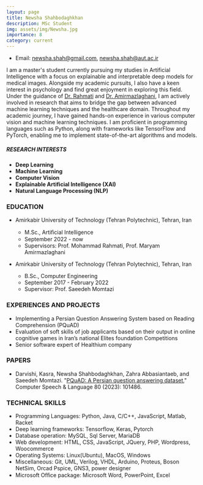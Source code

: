 ```yaml
---
layout: page
title: Newsha Shahbodaghkhan
description: MSc Student
img: assets/img/Newsha.jpg
importance: 8
category: current
---
```


- Email: [newsha.shah@gmail.com](mailto:newsha.shah@gmail.com), [newsha.shah@aut.ac.ir](mailto:newsha.shah@aut.ac.ir)

I am a master's student currently pursuing my studies in Artificial Intelligence with a focus on explainable and interpretable deep models for medical images. Alongside my academic pursuits, I also have a keen interest in psychology and find great enjoyment in exploring this field. Under the guidance of [Dr. Rahmati](https://scholar.google.com/citations?user=EYk7M80AAAAJ&hl=en) and [Dr. Amirmazlaghani](https://scholar.google.com/citations?user=gxbTUfEAAAAJ&hl=en), I am actively involved in research that aims to bridge the gap between advanced machine learning techniques and the healthcare domain.
Throughout my academic journey, I have gained hands-on experience in various computer vision and machine learning techniques. I am proficient in programming languages such as Python, along with frameworks like TensorFlow and PyTorch, enabling me to implement state-of-the-art algorithms and models.


##### RESEARCH INTERESTS
- **Deep Learning**
- **Machine Learning**
- **Computer Vision**
- **Explainable Artificial Intelligence (XAI)**
- **Natural Language Processing (NLP)**


### EDUCATION

- Amirkabir University of Technology (Tehran Polytechnic), Tehran, Iran
  - M.Sc., Artiﬁcial Intelligence
  - September 2022 - now
  - Supervisors: Prof. Mohammad Rahmati, Prof. Maryam Amirmazlaghani

- Amirkabir University of Technology (Tehran Polytechnic), Tehran, Iran
  - B.Sc., Computer Engineering
  - September 2017 - February 2022
  - Supervisor: Prof. Saeedeh Momtazi


### EXPERIENCES AND PROJECTS

- Implementing a Persian Question Answering System based on Reading Comprehension (PQuAD)
- Evaluation of soft skills of job applicants based on their output in online cognitive games
  in Iran’s national Elites foundation Competitions
- Senior software expert of Healthium company


### PAPERS

- Darvishi, Kasra, Newsha Shahbodaghkhan, Zahra Abbasiantaeb, and Saeedeh Momtazi. "[PQuAD: A Persian question answering dataset.](https://doi.org/10.1016/j.csl.2023.101486)" Computer Speech & Language 80 (2023): 101486.


### TECHNICAL SKILLS

- Programming Languages: Python, Java, C/C++, JavaScript, Matlab, Racket
- Deep learning frameworks: Tensorflow, Keras, Pytorch
- Database operation: MySQL, Sql Server, MariaDB
- Web development: HTML, CSS, JavaScript, JQuery, PHP, Wordpress, Woocommerce
- Operating Systems: Linux(Ubuntu), MacOS, Windows
- Miscellaneous: Git, UML, Verilog, VHDL, Arduino, Proteus, Boson NetSim, Orcad Pspice, GNS3, power designer
- Microsoft Ofﬁce package: Microsoft Word, PowerPoint, Excel

